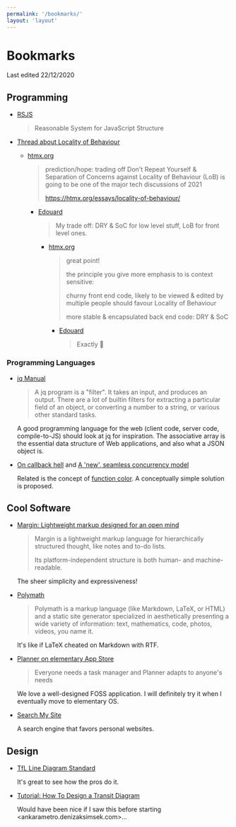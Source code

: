 ```yaml
---
permalink: '/bookmarks/'
layout: 'layout'
---
```


# Bookmarks

Last edited 22/12/2020

## Programming

-	[RSJS](https://ricostacruz.com/rsjs/)
	
	> Reasonable System for JavaScript Structure

-	[Thread about Locality of Behaviour](https://twitter.com/htmx_org/status/1336108136923480065)

	*	[htmx.org][]
		> prediction/hope: trading off Don't Repeat Yourself & Separation of Concerns against Locality of Behaviour (LoB) is going to be one of the major tech discussions of 2021
		> 
		> <https://htmx.org/essays/locality-of-behaviour/>
	
		+	[Edouard][]
			> My trade off: DRY & SoC for low level stuff, LoB for front level ones.
		
			*	[htmx.org][]
				> great point! 
				>
				> the principle you give more emphasis to is context sensitive:
				>
				> churny front end code, likely to be viewed & edited by multiple people should favour Locality of Behaviour
				>
				> more stable & encapsulated back end code: DRY & SoC
				
				-	[Edouard][]
					> Exactly 🙏

[htmx.org]: https://twitter.com/htmx_org
[Edouard]: https://twitter.com/inouire

### Programming Languages

-	[jq Manual](https://stedolan.github.io/jq/manual/)

	> A jq program is a "filter". It takes an input, and produces an output. There are a lot of builtin filters for extracting a particular field of an object, or converting a number to a string, or various other standard tasks.
	
	A good programming language for the web (client code, server code, compile-to-JS) should look at jq for inspiration. The associative array is the essential data structure of Web applications, and also what a JSON object is.

-	[On callback hell](https://qed-lang.org/qed/update/2018/11/09/on-callback-hell.html) and [A 'new', seamless concurrency model](https://qed-lang.org/article/2019/06/27/coroutines.html)

	Related is the concept of [function color](https://journal.stuffwithstuff.com/2015/02/01/what-color-is-your-function/). A conceptually simple solution is proposed.
	
## Cool Software

-	[Margin: Lightweight markup designed for an open mind](https://margin.love/)

	> Margin is a lightweight markup language for hierarchically structured thought, like notes and to-do lists.
	>
	> Its platform-independent structure is both human- and machine-readable.
	
	The sheer simplicity and expressiveness! 
	
-	[Polymath](https://jwmza.com/polymath/)

	> Polymath is a markup language (like Markdown, LaTeX, or HTML) and a static site generator specialized in aesthetically presenting a wide variety of information: text, mathematics, code, photos, videos, you name it.
	
	It's like if LaTeX cheated on Markdown with RTF.
	
-	[Planner on elementary App Store](https://appcenter.elementary.io/com.github.alainm23.planner/)

	> Everyone needs a task manager and Planner adapts to anyone's needs
	
	We love a well-designed FOSS application. I will definitely try it when I eventually move to elementary OS.
	
-	[Search My Site](https://searchmysite.net/)

	A search engine that favors personal websites.

## Design

-	[TfL Line Diagram Standard](http://content.tfl.gov.uk/tfl-line-diagram-standard.pdf)

	It's great to see how the pros do it. 

-	[Tutorial: How To Design a Transit Diagram](https://cambooth.net/how-to-design-a-transit-diagram/)

	Would have been nice if I saw this before starting <ankarametro.denizaksimsek.com>...



